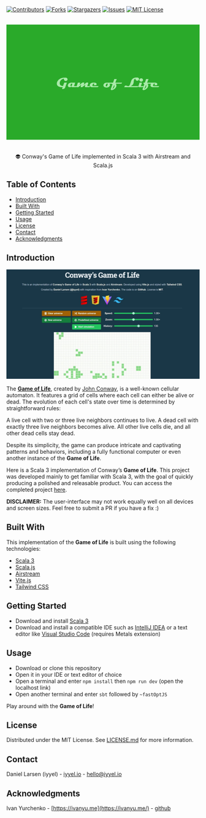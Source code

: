 [![Contributors][contributors-shield]][contributors-url]
[![Forks][forks-shield]][forks-url]
[![Stargazers][stars-shield]][stars-url]
[![Issues][issues-shield]][issues-url]
[![MIT License][license-shield]][license-url]



<br />
<div align="center">
  <a href="https://github.com/iyyel/conways-game-of-life">
    <img src="images/game-of-life-logo.png" width="auto" height="300" alt="Game of Life Logo">
  </a>

  <p align="center">
    <br />
    👽 Conway's Game of Life implemented in Scala 3 with Airstream and Scala.js
    <br />
  </p>
</div>



## Table of Contents
- [Introduction](#introduction)
- [Built With](#built-with)
- [Getting Started](#getting-started)
- [Usage](#usage)
- [License](#license)
- [Contact](#contact)
- [Acknowledgments](#acknowledgments)



## Introduction
[![Game of Life][product-screenshot]](https://github.com/iyyel/conways-game-of-life)

The [**Game of Life**](https://en.wikipedia.org/wiki/Conway%27s_Game_of_Life), created by [John Conway](https://en.wikipedia.org/wiki/John_Horton_Conway), is a well-known cellular automaton. It features a grid of cells where each cell can either be alive or dead. The evolution of each cell's state over time is determined by straightforward rules:

A live cell with two or three live neighbors continues to live. A dead cell with exactly three live neighbors becomes alive. All other live cells die, and all other dead cells stay dead.

Despite its simplicity, the game can produce intricate and captivating patterns and behaviors, including a fully functional computer or even another instance of the **Game of Life**.

Here is a Scala 3 implementation of Conway’s **Game of Life**. This project was developed mainly to get familiar with Scala 3, with the goal of quickly producing a polished and releasable product. You can access the completed project [here](https://life.iyyel.io/).

**DISCLAIMER:** The user-interface may not work equally well on all devices and screen sizes. Feel free to submit a PR if you have a fix :)



## Built With
This implementation of the **Game of Life** is built using the following technologies:

* [Scala 3](https://www.scala-lang.org/)
* [Scala.js](https://www.scala-js.org/)
* [Airstream](https://github.com/raquo/Airstream/)
* [Vite.js](https://vitejs.dev/)
* [Tailwind CSS](https://tailwindcss.com/)


## Getting Started

* Download and install [Scala 3](https://www.scala-lang.org/)
* Download and install a compatible IDE such as [IntelliJ IDEA](https://www.jetbrains.com/idea/download) or a text editor like [Visual Studio Code](https://code.visualstudio.com/) (requires Metals extension)



## Usage

* Download or clone this repository
* Open it in your IDE or text editor of choice
* Open a terminal and enter `npm install` then `npm run dev` (open the localhost link)
* Open another terminal and enter `sbt` followed by `~fastOptJS`

Play around with the **Game of Life**!



## License
Distributed under the MIT License. See [LICENSE.md](LICENSE.md) for more information.



## Contact
Daniel Larsen (iyyel) - [iyyel.io](https://iyyel.io) - [hello@iyyel.io](mailto:hello@iyyel.io)



## Acknowledgments
Ivan Yurchenko - [https://ivanyu.me](https://ivanyu.me/) - [github](https://github.com/ivanyu)



<!-- MARKDOWN LINKS & IMAGES -->
[contributors-shield]: https://img.shields.io/github/contributors/iyyel/game-of-life.svg?style=for-the-badge
[contributors-url]: https://github.com/iyyel/game-of-life/graphs/contributors
[forks-shield]: https://img.shields.io/github/forks/iyyel/game-of-life.svg?style=for-the-badge
[forks-url]: https://github.com/iyyel/game-of-life/network/members
[stars-shield]: https://img.shields.io/github/stars/iyyel/game-of-life.svg?style=for-the-badge
[stars-url]: https://github.com/iyyel/game-of-life/stargazers
[issues-shield]: https://img.shields.io/github/issues/iyyel/game-of-life.svg?style=for-the-badge
[issues-url]: https://github.com/iyyel/game-of-life/issues
[license-shield]: https://img.shields.io/github/license/iyyel/game-of-life.svg?style=for-the-badge
[license-url]: https://github.com/iyyel/game-of-life/blob/main/LICENSE.md
[product-screenshot]: images/conways.jpg
